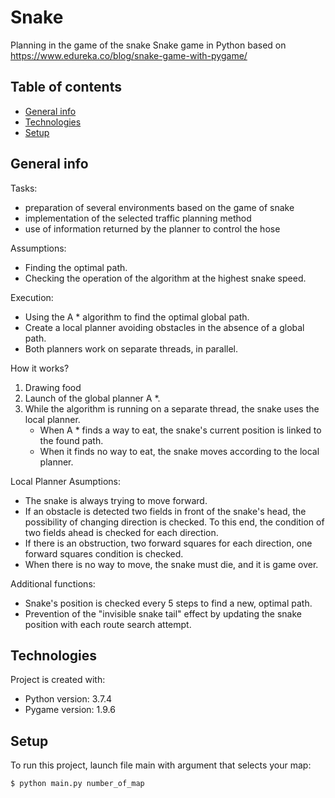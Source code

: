 # Snake
Planning in the game of the snake
Snake game in Python based on https://www.edureka.co/blog/snake-game-with-pygame/

## Table of contents
* [General info](#general-info)
* [Technologies](#technologies)
* [Setup](#setup)

## General info
Tasks:
- preparation of several environments based on the game of snake
- implementation of the selected traffic planning method
- use of information returned by the planner to control the hose


Assumptions:
- Finding the optimal path.
- Checking the operation of the algorithm at the highest snake speed.


Execution:
- Using the A * algorithm to find the optimal global path.
- Create a local planner avoiding obstacles in the absence of a global path.
- Both planners work on separate threads, in parallel.


How it works?
1. Drawing food
2. Launch of the global planner A *.
3. While the algorithm is running on a separate thread, the snake uses the local planner.
   - When A * finds a way to eat, the snake's current position is linked to the found path.
   - When it finds no way to eat, the snake moves according to the local planner.
  
  
Local Planner Asumptions:
 - The snake is always trying to move forward.
- If an obstacle is detected two fields in front of the snake's head, the possibility of changing direction is checked. To this end, the condition of two fields ahead is checked for each direction.
- If there is an obstruction, two forward squares for each direction, one forward squares condition is checked.
- When there is no way to move, the snake must die, and it is game over.


Additional functions:
- Snake's position is checked every 5 steps to find a new, optimal path.
- Prevention of the "invisible snake tail" effect by updating the snake position with each route search attempt.


## Technologies
Project is created with:
* Python version: 3.7.4
* Pygame version: 1.9.6
	
## Setup
To run this project, launch file main with argument that selects your map:

```
$ python main.py number_of_map
```




